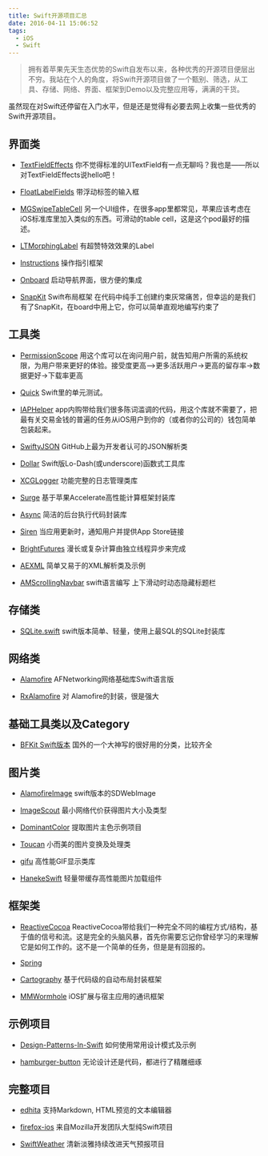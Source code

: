 ```yaml
---
title: Swift开源项目汇总
date: 2016-04-11 15:06:52
tags:
  - iOS
  - Swift
---
```

> 拥有着苹果先天生态优势的Swift自发布以来，各种优秀的开源项目便层出不穷。我站在个人的角度，将Swift开源项目做了一个甄别、筛选，从工具、存储、网络、界面、框架到Demo以及完整应用等，满满的干货。

虽然现在对Swift还停留在入门水平，但是还是觉得有必要去网上收集一些优秀的Swift开源项目。

## 界面类

* [TextFieldEffects](https://github.com/raulriera/TextFieldEffects)
你不觉得标准的UITextField有一点无聊吗？我也是——所以对TextFieldEffects说hello吧！

* [FloatLabelFields](https://github.com/FahimF/FloatLabelFields)
带浮动标签的输入框

<!-- more -->
* [MGSwipeTableCell](https://github.com/MortimerGoro/MGSwipeTableCell)
另一个UI组件，在很多app里都常见，苹果应该考虑在iOS标准库里加入类似的东西。可滑动的table cell，这是这个pod最好的描述。

* [LTMorphingLabel](https://github.com/lexrus/LTMorphingLabel)
有超赞特效效果的Label

* [Instructions](https://github.com/ephread/Instructions)
操作指引框架

* [Onboard](https://github.com/mamaral/Onboard)
启动导航界面，很方便的集成

* [SnapKit](https://github.com/SnapKit/SnapKit)
Swift布局框架 在代码中纯手工创建约束灰常痛苦，但幸运的是我们有了SnapKit，在board中用上它，你可以简单直观地编写约束了

## 工具类
* [PermissionScope](https://github.com/nickoneill/PermissionScope)
用这个库可以在询问用户前，就告知用户所需的系统权限，为用户带来更好的体验。接受度更高—>更多活跃用户->更高的留存率->数据更好->下载率更高

* [Quick](https://github.com/Quick/Quick)
Swift里的单元测试。

* [IAPHelper](https://github.com/saturngod/IAPHelper)
app内购带给我们很多陈词滥调的代码，用这个库就不需要了，把最有关交易金钱的普遍的任务从iOS用户到你的（或者你的公司的）钱包简单包装起来。

* [SwiftyJSON](https://github.com/SwiftyJSON/SwiftyJSON)
GitHub上最为开发者认可的JSON解析类

* [Dollar](https://github.com/ankurp/Dollar)
Swift版Lo-Dash(或underscore)函数式工具库

* [XCGLogger](https://github.com/DaveWoodCom/XCGLogger)
功能完整的日志管理类库

* [Surge](https://github.com/mattt/Surge)
基于苹果Accelerate高性能计算框架封装库

* [Async](https://github.com/duemunk/Async)
简洁的后台执行代码封装库

* [Siren](https://github.com/ArtSabintsev/Siren)
当应用更新时，通知用户并提供App Store链接

* [BrightFutures](https://github.com/Thomvis/BrightFutures)
漫长或复杂计算由独立线程异步来完成

* [AEXML](https://github.com/tadija/AEXML)
简单又易于的XML解析类及示例

* [AMScrollingNavbar](https://github.com/andreamazz/AMScrollingNavbar)
swift语言编写 上下滑动时动态隐藏标题栏

## 存储类

* [SQLite.swift](https://github.com/stephencelis/SQLite.swift)
swift版本简单、轻量，使用上最SQL的SQLite封装库

## 网络类

* [Alamofire](https://github.com/Alamofire/Alamofire)
AFNetworking网络基础库Swift语言版

* [RxAlamofire](https://github.com/RxSwiftCommunity/RxAlamofire)
对 Alamofire的封装，很是强大

## 基础工具类以及Category

* [BFKit Swift版本](https://github.com/FabrizioBrancati/BFKit-Swift)
国外的一个大神写的很好用的分类，比较齐全

## 图片类

* [AlamofireImage](https://github.com/Alamofire/AlamofireImage)
swift版本的SDWebImage

* [ImageScout](https://github.com/kaishin/ImageScout)
最小网络代价获得图片大小及类型

* [DominantColor](https://github.com/indragiek/DominantColor)
提取图片主色示例项目

* [Toucan](https://github.com/gavinbunney/Toucan)
小而美的图片变换及处理类

* [gifu](https://github.com/kaishin/gifu)
高性能GIF显示类库

* [HanekeSwift](https://github.com/Haneke/HanekeSwift)
轻量带缓存高性能图片加载组件

## 框架类

* [ReactiveCocoa](https://github.com/ReactiveCocoa/ReactiveCocoa)
ReactiveCocoa带给我们一种完全不同的编程方式/结构，基于值的信号和流。这是完全的头脑风暴，首先你需要忘记你曾经学习的来理解它是如何工作的。这不是一个简单的任务，但是是有回报的。

* [Spring](https://github.com/MengTo/Spring)

* [Cartography](https://github.com/robb/Cartography)
基于代码级的自动布局封装框架

* [MMWormhole](https://github.com/mutualmobile/MMWormhole)
iOS扩展与宿主应用的通讯框架

## 示例项目

* [Design-Patterns-In-Swift](https://github.com/ochococo/Design-Patterns-In-Swift)
如何使用常用设计模式及示例

* [hamburger-button](https://github.com/robb/hamburger-button)
无论设计还是代码，都进行了精雕细琢

## 完整项目

* [edhita](https://github.com/tnantoka/edhita)
支持Markdown, HTML预览的文本编辑器

* [firefox-ios](https://github.com/mozilla/firefox-ios)
来自Mozilla开发团队大型纯Swift项目

* [SwiftWeather](https://github.com/JakeLin/SwiftWeather)
清新淡雅持续改进天气预报项目